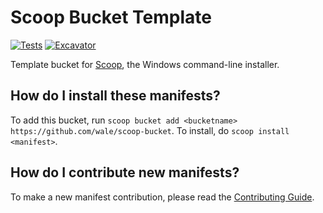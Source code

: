 # Scoop Bucket Template

<!-- Uncomment the following line after replacing placeholders -->
[![Tests](https://github.com/wale/scoop-bucket/actions/workflows/ci.yml/badge.svg)](https://github.com/wale/scoop-bucket/actions/workflows/ci.yml) [![Excavator](https://github.com/wale/scoop-bucket/actions/workflows/excavator.yml/badge.svg)](https://github.com/wale/scoop-bucket/actions/workflows/excavator.yml)

Template bucket for [Scoop](https://scoop.sh), the Windows command-line installer.

How do I install these manifests?
---------------------------------

To add this bucket, run `scoop bucket add <bucketname> https://github.com/wale/scoop-bucket`. To install, do `scoop install <manifest>`.

How do I contribute new manifests?
----------------------------------

To make a new manifest contribution, please read the [Contributing Guide](https://github.com/ScoopInstaller/.github/blob/main/.github/CONTRIBUTING.md).

